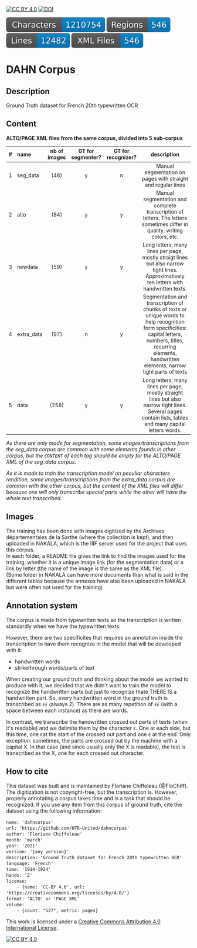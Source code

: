 [![CC BY 4.0][cc-by-shield]][cc-by] [![DOI](https://zenodo.org/badge/351362868.svg)](https://zenodo.org/badge/latestdoi/351362868)


![characters badge](badges/characters.svg) ![regions badge](badges/regions.svg) ![lines badge](badges/lines.svg) ![files badge](badges/files.svg) 

# DAHN Corpus
## Description
Ground Truth dataset for French 20th typewritten OCR

## Content
**ALTO/PAGE XML files from the same corpus, divided into 5 sub-corpus**

| # | name | nb of images | GT for segmenter? | GT for recognizer? | description |
| --- | :---- | :---: | :---: | :---: | :---: |
| 1 | seg_data | (48) | y | n | Manual segmentation on pages with straight and regular lines |
| 2 | alto | (84) | y | y | Manual segmentation and complete transcription of letters. The letters sometimes differ in quality, writing colors, etc. |
| 3 | newdata | (59) | y | y | Long letters, many lines per page, mostly straigt lines but also narrow tight lines. Approximatively ten letters with handwritten texts. |
| 4 | extra_data | (97) | n | y | Segmentation and transcription of chunks of texts or unique words to help recognition form specificities: capital letters, numbers, titles, recurring elements, handwritten elements, narrow tight parts of texts |
| 5 | data | (258) | y | y | Long letters, many lines per page, mostly straight lines but also narrow tight lines. Several pages contain lists, tables and many capital letters words. |

*As there are only made for segmentation, some images/transcriptions from the seg\_data corpus are common with some elements founds in other corpus, but the `CONTENT` of each tag should be empty for the ALTO/PAGE XML of the seg\_data corpus.*

*As it is made to train the transcription model on peculiar characters rendition, some images/transcriptions from the extra\_data corpus are common with the other corpus, but the content of the XML files will differ because one will only transcribe special parts while the other will have the whole text transcribed.*

## Images
The training has been done with images digitized by the Archives départementales de la Sarthe (where the collection is kept), and then uploaded in NAKALA, which is the IIIF server used for the project that uses this corpus.  
In each folder, a README file gives the link to find the images used for the training, whether it is a unique image link (for the segmentation data) or a link by letter (the name of the image is the same as the XML file).  
(Some folder in NAKALA can have more documents than what is said in the different tables because the annexes have also been uploaded in NAKALA but were often not used for the training)

## Annotation system
The corpus is made from typewritten texts so the transcription is written standardly when we have the typewritten texts.

However, there are two specificites that requires an annotation inside the transcription to have them recognize in the model that will be developed with it:
- handwritten words
- strikethrough words/parts of text

When creating our ground truth and thinking about the model we wanted to produce with it, we decided that we didn't want to train the model to recognize the handwritten parts but just to recognize thate THERE IS a handwritten part. So, every handwritten word in the ground truth is transcribed as `££` (always 2). There are as many repetition of `££` (with a space between each instance) as there are words.

In contrast, we transcribe the handwritten crossed out parts of texts (when it's readable) and we delimite them by the character `€`. One at each side, but this time, one `€`at the start of the crossed out part and one `€` at the end. Only exception: sometimes, the parts are crossed out by the machine with a capital X. In that case (and since usually only the X is readable), the text is transcribed as the X, one for each crossed out character.

## How to cite

This dataset was built and is maintained by Floriane Chiffoleau (@FloChiff). The digitization is not copyright-free, but the transcription is. However, properly annotating a corpus takes time and is a task that should be recognized. If you use any item from this corpus of ground truth, cite the dataset using the following information:

```
name: 'dahncorpus'
url: 'https://github.com/HTR-United/dahncorpus'
author: 'Floriane Chiffoleau'
month: 'march'
year: '2021'
version: '{any version}'
description: 'Ground Truth dataset for French 20th typewritten OCR'
language: 'French'
time: '1914-1924'
hands: '2'
license:
    - {name: 'CC-BY 4.0', url: 'https://creativecommons.org/licenses/by/4.0/'}
format: 'ALTO' or 'PAGE XML'
volume:
    - {count: "527", metric: pages}
```

This work is licensed under a
[Creative Commons Attribution 4.0 International License][cc-by].

[![CC BY 4.0][cc-by-image]][cc-by]

[cc-by]: http://creativecommons.org/licenses/by/4.0/
[cc-by-image]: https://i.creativecommons.org/l/by/4.0/88x31.png
[cc-by-shield]: https://img.shields.io/badge/License-CC%20BY%204.0-lightgrey.svg
